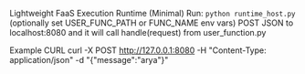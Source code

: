 Lightweight FaaS Execution Runtime (Minimal)
Run: `python runtime_host.py` (optionally set USER_FUNC_PATH or FUNC_NAME env vars)
POST JSON to localhost:8080 and it will call handle(request) from user_function.py

Example CURL 
curl -X POST http://127.0.0.1:8080 -H "Content-Type: application/json" -d "{\"message\":\"arya\"}"
